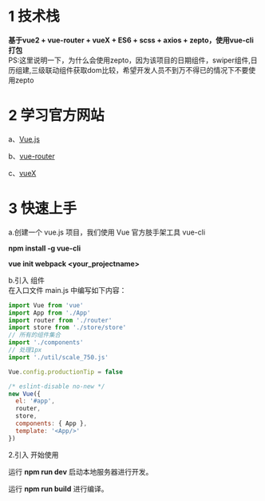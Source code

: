 # 1 技术栈  

**基于vue2 + vue-router + vueX + ES6 + scss + axios + zepto，使用vue-cli打包**  
PS:这里说明一下，为什么会使用zepto，因为该项目的日期组件，swiper组件,日历组建,三级联动组件获取dom比较，希望开发人员不到万不得已的情况下不要使用zepto  


# 2 学习官方网站  
a、[Vue.js](https://cn.vuejs.org/v2/guide/)  

b、[vue-router](https://router.vuejs.org/zh/)  

c、[vueX](https://vuex.vuejs.org/zh/api//)  

# 3 快速上手  
a.创建一个 vue.js 项目，我们使用 Vue 官方肢手架工具 vue-cli  

**npm install -g vue-cli**  

**vue init webpack <your_projectname>**  


b.引入 组件  
在入口文件 main.js 中编写如下内容：  

```javascript
import Vue from 'vue'
import App from './App'
import router from './router'
import store from './store/store'
// 所有的组件集合
import './components'
// 处理1px
import './util/scale_750.js'

Vue.config.productionTip = false

/* eslint-disable no-new */
new Vue({
  el: '#app',
  router,
  store,
  components: { App },
  template: '<App/>'
})
``` 
2.引入 开始使用  

运行 **npm run dev** 启动本地服务器进行开发。  

运行 **npm run build** 进行编译。  